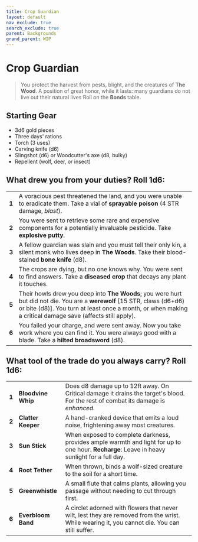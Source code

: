 ```yaml
---
title: Crop Guardian
layout: default
nav_exclude: true
search_exclude: true
parent: Backgrounds
grand_parent: WIP
---
```


# Crop Guardian

> You protect the harvest from pests, blight, and the creatures of **The Wood**. A position of great honor, while it lasts: many guardians do not live out their natural lives Roll on the **Bonds** table.

## Starting Gear

- 3d6 gold pieces
- Three days' rations
- Torch (3 uses)
- Carving knife (d6)
- Slingshot (d6) or Woodcutter's axe (d8, bulky)
- Repellent (wolf, deer, or insect)
 
## What drew you from your duties? Roll 1d6:

|       |                                                                                                                                                                                                                                        |
| ----- | -------------------------------------------------------------------------------------------------------------------------------------------------------------------------------------------------------------------------------------- |
| **1** | A voracious pest threatened the land, and you were unable to eradicate them. Take a vial of **sprayable poison** (4 STR damage, _blast_).                                                                                              |
| **2** | You were sent to retrieve some rare and expensive components for a potentially invaluable pesticide. Take **explosive putty**.                                                                                                         |
| **3** | A fellow guardian was slain and you must tell their only kin, a silent monk who lives deep in **The Woods**. Take their blood-stained **bone knife** (d8).                                                                             |
| **4** | The crops are dying, but no one knows why. You were sent to find answers. Take a **diseased crop** that decays any plant it touches.                                                                                                   |
| **5** | Their howls drew you deep into **The Woods**; you were hurt but did not die. You are a **werewolf** [15 STR, claws (d6+d6) or bite (d8)]. You turn at least once a month, or when making a critical damage save (affects still apply). |
| **6** | You failed your charge, and were sent away. Now you take work where you can find it. You were always good with a blade. Take a **hilted broadsword** (d8).                                                                             |

## What tool of the trade do you always carry? Roll 1d6:

|       |                    |                                                                                                                                               |
| ----- | ------------------ | --------------------------------------------------------------------------------------------------------------------------------------------- |
| **1** | **Bloodvine Whip** | Does d8 damage up to 12ft away. On Critical damage it drains the target's blood. For the rest of combat its damage is _enhanced_.             |
| **2** | **Clatter Keeper** | A hand-cranked device that emits a loud noise, frightening away most creatures.                                                               |
| **3** | **Sun Stick**      | When exposed to complete darkness, provides ample warmth and light for up to one hour. **Recharge**: Leave in heavy sunlight for a full day.  |
| **4** | **Root Tether**    | When thrown, binds a wolf-sized creature to the soil for a short time.                                                                        |
| **5** | **Greenwhistle**   | A small flute that calms plants, allowing you passage without needing to cut through first.                                                   |
| **6** | **Everbloom Band** | A circlet adorned with flowers that never wilt, lest they are removed from the wrist. While wearing it, you cannot die. You can still suffer. |

